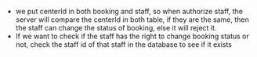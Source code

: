 * we put centerId in both booking and staff, so when authorize staff, the server will compare the centerId in both table, if they are the same, then the staff can change the status of booking, else it will reject it.  
* If we want to check if the staff has the right to change booking status or not, check the staff id of that staff in the database to see if it exists
